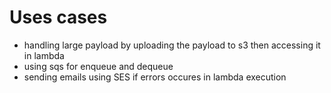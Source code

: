 # Uses cases

- handling large payload by uploading the payload to s3 then accessing it in lambda
- using sqs for enqueue and dequeue
- sending emails using SES if errors occures in lambda execution
